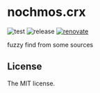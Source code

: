# nochmos.crx

![test](https://github.com/sasaplus1/nochmos.crx/workflows/test/badge.svg)
![release](https://github.com/sasaplus1/nochmos.crx/workflows/release/badge.svg)
[![renovate](https://badges.renovateapi.com/github/sasaplus1/nochmos.crx)](https://renovatebot.com)

fuzzy find from some sources

## License

The MIT license.
